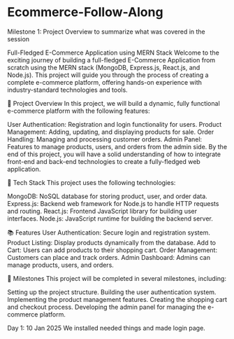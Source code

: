 # Ecommerce-Follow-Along

Milestone 1: Project Overview to summarize what was covered in the session

Full-Fledged E-Commerce Application using MERN Stack
Welcome to the exciting journey of building a full-fledged E-Commerce Application from scratch using the MERN stack (MongoDB, Express.js, React.js, and Node.js). This project will guide you through the process of creating a complete e-commerce platform, offering hands-on experience with industry-standard technologies and tools.

🚀 Project Overview
In this project, we will build a dynamic, fully functional e-commerce platform with the following features:

User Authentication: Registration and login functionality for users.
Product Management: Adding, updating, and displaying products for sale.
Order Handling: Managing and processing customer orders.
Admin Panel: Features to manage products, users, and orders from the admin side.
By the end of this project, you will have a solid understanding of how to integrate front-end and back-end technologies to create a fully-fledged web application.

🔧 Tech Stack
This project uses the following technologies:

MongoDB: NoSQL database for storing product, user, and order data.
Express.js: Backend web framework for Node.js to handle HTTP requests and routing.
React.js: Frontend JavaScript library for building user interfaces.
Node.js: JavaScript runtime for building the backend server.

📚 Features
User Authentication: Secure login and registration system.
Product Listing: Display products dynamically from the database.
Add to Cart: Users can add products to their shopping cart.
Order Management: Customers can place and track orders.
Admin Dashboard: Admins can manage products, users, and orders.

📅 Milestones
This project will be completed in several milestones, including:

Setting up the project structure.
Building the user authentication system.
Implementing the product management features.
Creating the shopping cart and checkout process.
Developing the admin panel for managing the e-commerce platform.

Day 1: 10 Jan 2025
We installed needed things and made login page.